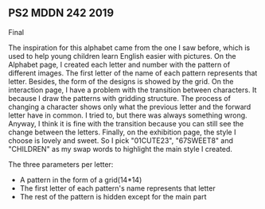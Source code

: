 ## PS2 MDDN 242 2019

Final

The inspiration for this alphabet came from the one I saw before, which is used to help young children learn English easier with pictures.
On the Alphabet page, I created each letter and number with the pattern of different images. The first letter of the name of each pattern represents that letter. Besides, the form of the designs is showed by the grid.
On the interaction page, I have a problem with the transition between characters. It because I draw the patterns with gridding
structure. The process of changing a character shows only what the previous letter and the forward letter have in common. I tried to, but there was always something wrong. Anyway, I think it is fine with the transition because you can still see the change between the letters.
Finally, on the exhibition page, the style I choose is lovely and sweet. So I pick "01CUTE23", "67SWEET8" and "CHILDREN" as my swap words to highlight the main style I created.


The three parameters per letter:
  * A pattern in the form of a grid(14*14)
  * The first letter of each pattern's name represents that letter
  * The rest of the pattern is hidden except for the main part
